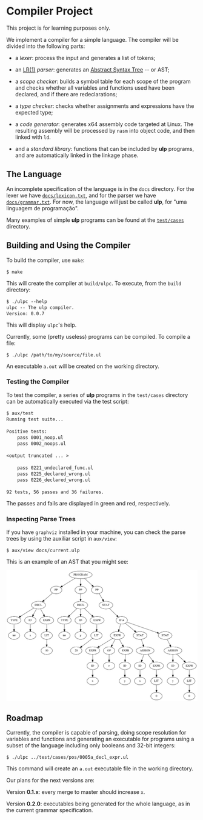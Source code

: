 # Compiler Project

This project is for learning purposes only.

We implement a compiler for a simple language. The compiler will be divided
into the following parts:

* a *lexer*: process the input and generates a list of tokens; 

* an [LR(1)](https://en.wikipedia.org/wiki/LR_parser) *parser*: generates an 
[Abstract Syntax Tree](https://en.wikipedia.org/wiki/Abstract_syntax_tree)
-- or AST;

* a *scope checker*: builds a symbol table for each scope of the program
and checks whether all variables and functions used have been declared, and
if there are redeclarations;

* a *type checker*: checks whether assignments and expressions have the
expected type;

* a *code generator*: generates x64 assembly code targeted at
Linux. The resulting assembly will be processed by `nasm` into object 
code, and then linked with `ld`.

* and a *standard library*: functions that can be included by **ulp** programs,
and are automatically linked in the linkage phase.

## The Language

An incomplete specification of the language is in the `docs`
directory. For the lexer we have [`docs/lexicon.txt`](docs/lexicon.txt), and
for the parser we have [`docs/grammar.txt`](docs/grammar.txt). For now,
the language will just be called **ulp**, for "uma linguagem de programação".

Many examples of simple **ulp** programs can be found at the 
[`test/cases`](test/cases) directory.

## Building and Using the Compiler

To build the compiler, use `make`:

    $ make

This will create the compiler at `build/ulpc`. To execute, from the `build`
directory:

    $ ./ulpc --help
    ulpc -- The ulp compiler.
    Version: 0.0.7

This will display `ulpc`'s help.

Currently, some (pretty useless) programs can be compiled. To compile a file:

    $ ./ulpc /path/to/my/source/file.ul

An executable `a.out` will be created on the working directory.

### Testing the Compiler

To test the compiler, a series of **ulp** programs in the `test/cases` 
directory can be automatically executed via the test script:

    $ aux/test
    Running test suite...

    Positive tests:
	    pass 0001_noop.ul
	    pass 0002_noops.ul

    <output truncated ... >

        pass 0221_undeclared_func.ul
	    pass 0225_declared_wrong.ul
	    pass 0226_declared_wrong.ul

    92 tests, 56 passes and 36 failures.

The passes and fails are displayed in green and red, respectively.

### Inspecting Parse Trees

If you have `graphviz` installed in your machine, you can check the 
parse trees by using the auxiliar script in `aux/view`:

    $ aux/view docs/current.ulp

This is an example of an AST that you might see:

![AST](docs/ast.png)

## Roadmap

Currently, the compiler is capable of parsing, doing scope resolution 
for variables and functions and generating an executable for programs using 
a subset of the language including only booleans and 32-bit integers:

    $ ./ulpc ../test/cases/pos/0005a_decl_expr.ul

This command will create an `a.out` executable file in the working directory.

Our plans for the next versions are:

Version **0.1.x**: every merge to master should increase `x`.

Version **0.2.0**: executables being generated for the whole language, as in
the current grammar specification.


